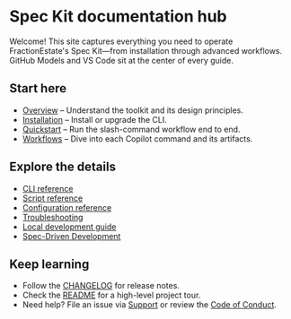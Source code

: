 # Spec Kit documentation hub

Welcome! This site captures everything you need to operate FractionEstate's Spec Kit—from installation through advanced workflows. GitHub Models and VS Code sit at the center of every guide.

## Start here

- [Overview](overview.md) – Understand the toolkit and its design principles.
- [Installation](getting-started/installation.md) – Install or upgrade the CLI.
- [Quickstart](getting-started/quickstart.md) – Run the slash-command workflow end to end.
- [Workflows](workflows.md) – Dive into each Copilot command and its artifacts.

## Explore the details

- [CLI reference](reference/cli.md)
- [Script reference](reference/scripts.md)
- [Configuration reference](reference/configuration.md)
- [Troubleshooting](troubleshooting.md)
- [Local development guide](local-development.md)
- [Spec-Driven Development](../spec-driven.md)

## Keep learning

- Follow the [CHANGELOG](../CHANGELOG.md) for release notes.
- Check the [README](../README.md) for a high-level project tour.
- Need help? File an issue via [Support](../SUPPORT.md) or review the [Code of Conduct](../CODE_OF_CONDUCT.md).
